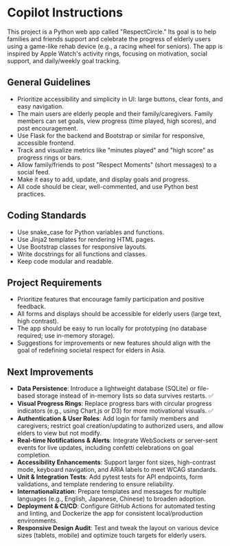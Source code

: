 # Copilot Instructions

This project is a Python web app called "RespectCircle." Its goal is to help families and friends support and celebrate the progress of elderly users using a game-like rehab device (e.g., a racing wheel for seniors). The app is inspired by Apple Watch's activity rings, focusing on motivation, social support, and daily/weekly goal tracking.

## General Guidelines

- Prioritize accessibility and simplicity in UI: large buttons, clear fonts, and easy navigation.
- The main users are elderly people and their family/caregivers. Family members can set goals, view progress (time played, high scores), and post encouragement.
- Use Flask for the backend and Bootstrap or similar for responsive, accessible frontend.
- Track and visualize metrics like "minutes played" and "high score" as progress rings or bars.
- Allow family/friends to post "Respect Moments" (short messages) to a social feed.
- Make it easy to add, update, and display goals and progress.
- All code should be clear, well-commented, and use Python best practices.

## Coding Standards

- Use snake_case for Python variables and functions.
- Use Jinja2 templates for rendering HTML pages.
- Use Bootstrap classes for responsive layouts.
- Write docstrings for all functions and classes.
- Keep code modular and readable.

## Project Requirements

- Prioritize features that encourage family participation and positive feedback.
- All forms and displays should be accessible for elderly users (large text, high contrast).
- The app should be easy to run locally for prototyping (no database required; use in-memory storage).
- Suggestions for improvements or new features should align with the goal of redefining societal respect for elders in Asia.

## Next Improvements
- **Data Persistence**: Introduce a lightweight database (SQLite) or file-based storage instead of in-memory lists so data survives restarts. ✅
- **Visual Progress Rings**: Replace progress bars with circular progress indicators (e.g., using Chart.js or D3) for more motivational visuals. ✅
- **Authentication & User Roles**: Add login for family members and caregivers; restrict goal creation/updating to authorized users, and allow elders to view but not modify.
- **Real-time Notifications & Alerts**: Integrate WebSockets or server-sent events for live updates, including confetti celebrations on goal completion.
- **Accessibility Enhancements**: Support larger font sizes, high-contrast mode, keyboard navigation, and ARIA labels to meet WCAG standards.
- **Unit & Integration Tests**: Add pytest tests for API endpoints, form validations, and template rendering to ensure reliability.
- **Internationalization**: Prepare templates and messages for multiple languages (e.g., English, Japanese, Chinese) to broaden adoption.
- **Deployment & CI/CD**: Configure GitHub Actions for automated testing and linting, and Dockerize the app for consistent local/production environments.
- **Responsive Design Audit**: Test and tweak the layout on various device sizes (tablets, mobile) and optimize touch targets for elderly users.